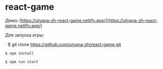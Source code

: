 # react-game

Демо: [https://ulyana-zh-react-game.netlify.app/](https://ulyana-zh-react-game.netlify.app/)

Для запуска игры:

` $ git clone https://github.com/ulyana-zh/react-game.git

` $ npm install `

` $ npm run start `
